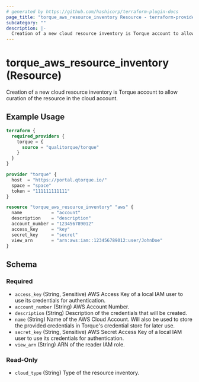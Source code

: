 ```yaml
---
# generated by https://github.com/hashicorp/terraform-plugin-docs
page_title: "torque_aws_resource_inventory Resource - terraform-provider-torque"
subcategory: ""
description: |-
  Creation of a new cloud resource inventory is Torque account to allow curation of the resource in the cloud account.
---
```


# torque_aws_resource_inventory (Resource)

Creation of a new cloud resource inventory is Torque account to allow curation of the resource in the cloud account.

## Example Usage

```terraform
terraform {
  required_providers {
    torque = {
      source = "qualitorque/torque"
    }
  }
}

provider "torque" {
  host  = "https://portal.qtorque.io/"
  space = "space"
  token = "111111111111"
}

resource "torque_aws_resource_inventory" "aws" {
  name           = "account"
  description    = "description"
  account_number = "123456789012"
  access_key     = "key"
  secret_key     = "secret"
  view_arn       = "arn:aws:iam::123456789012:user/JohnDoe"
}
```

<!-- schema generated by tfplugindocs -->
## Schema

### Required

- `access_key` (String, Sensitive) AWS Access Key of a local IAM user to use its credentials for authentication.
- `account_number` (String) AWS Account Number.
- `description` (String) Description of the credentials that will be created.
- `name` (String) Name of the AWS Cloud Account. Will also be used to store the provided credentials in Torque's credential store for later use.
- `secret_key` (String, Sensitive) AWS Secret Access Key of a local IAM user to use its credentials for authentication.
- `view_arn` (String) ARN of the reader IAM role.

### Read-Only

- `cloud_type` (String) Type of the resource inventory.
